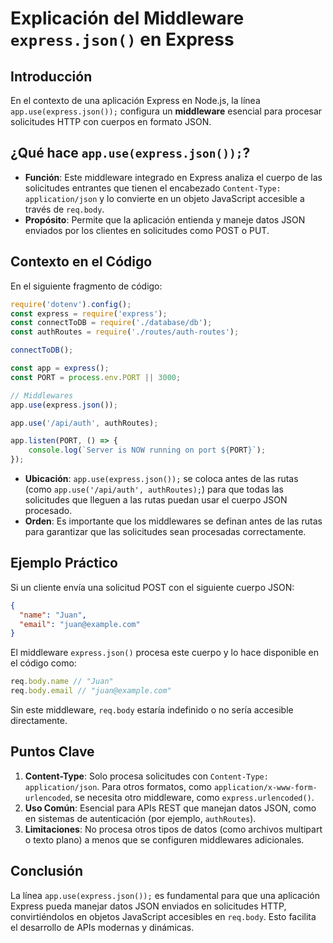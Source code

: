 # Explicación del Middleware `express.json()` en Express

## Introducción
En el contexto de una aplicación Express en Node.js, la línea `app.use(express.json());` configura un **middleware** esencial para procesar solicitudes HTTP con cuerpos en formato JSON.

## ¿Qué hace `app.use(express.json());`?
- **Función**: Este middleware integrado en Express analiza el cuerpo de las solicitudes entrantes que tienen el encabezado `Content-Type: application/json` y lo convierte en un objeto JavaScript accesible a través de `req.body`.
- **Propósito**: Permite que la aplicación entienda y maneje datos JSON enviados por los clientes en solicitudes como POST o PUT.

## Contexto en el Código
En el siguiente fragmento de código:

```javascript
require('dotenv').config();
const express = require('express');
const connectToDB = require('./database/db');
const authRoutes = require('./routes/auth-routes');

connectToDB();

const app = express();
const PORT = process.env.PORT || 3000;

// Middlewares
app.use(express.json());

app.use('/api/auth', authRoutes);

app.listen(PORT, () => {
    console.log(`Server is NOW running on port ${PORT}`);
});
```

- **Ubicación**: `app.use(express.json());` se coloca antes de las rutas (como `app.use('/api/auth', authRoutes);`) para que todas las solicitudes que lleguen a las rutas puedan usar el cuerpo JSON procesado.
- **Orden**: Es importante que los middlewares se definan antes de las rutas para garantizar que las solicitudes sean procesadas correctamente.

## Ejemplo Práctico
Si un cliente envía una solicitud POST con el siguiente cuerpo JSON:

```json
{
  "name": "Juan",
  "email": "juan@example.com"
}
```

El middleware `express.json()` procesa este cuerpo y lo hace disponible en el código como:

```javascript
req.body.name // "Juan"
req.body.email // "juan@example.com"
```

Sin este middleware, `req.body` estaría indefinido o no sería accesible directamente.

## Puntos Clave
1. **Content-Type**: Solo procesa solicitudes con `Content-Type: application/json`. Para otros formatos, como `application/x-www-form-urlencoded`, se necesita otro middleware, como `express.urlencoded()`.
2. **Uso Común**: Esencial para APIs REST que manejan datos JSON, como en sistemas de autenticación (por ejemplo, `authRoutes`).
3. **Limitaciones**: No procesa otros tipos de datos (como archivos multipart o texto plano) a menos que se configuren middlewares adicionales.

## Conclusión
La línea `app.use(express.json());` es fundamental para que una aplicación Express pueda manejar datos JSON enviados en solicitudes HTTP, convirtiéndolos en objetos JavaScript accesibles en `req.body`. Esto facilita el desarrollo de APIs modernas y dinámicas.